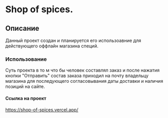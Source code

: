 # Shop of spices. 
## Описание
Данный проект создан и планируется его использоавние для действующего оффлайн магазина специй. 
### Использование
Суть проекта в то м что бы человек составлял заказ и после нажатия кнопки "Отправить" состав заказа приходил на почту владельцу магазина для последующего согласовывания даты доставки и наличия позиций на сайте.
#### Ссылка на проект
https://shop-of-spices.vercel.app/
